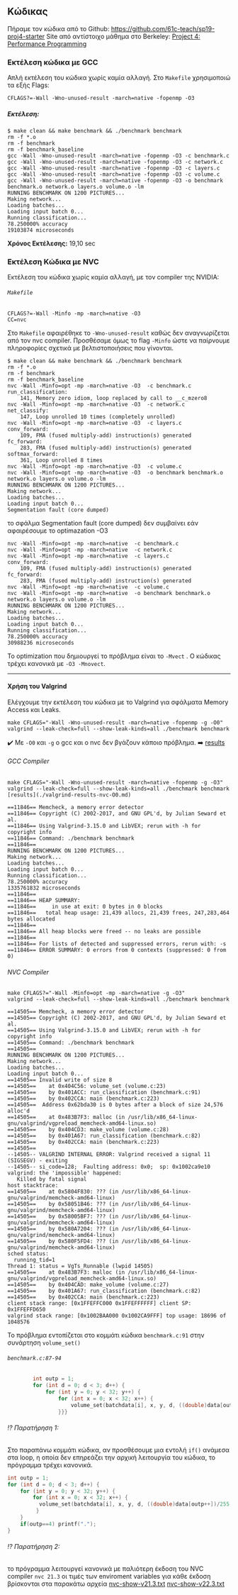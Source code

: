 ## Κώδικας
Πήραμε τον κώδικα από το Github: https://github.com/61c-teach/sp19-proj4-starter 
Site από αντίστοιχο μάθημα στο Berkeley: [Project 4: Performance Programming](https://inst.eecs.berkeley.edu/~cs61c/sp19/projects/proj4/) 
### Εκτέλεση κώδικα με GCC
Απλή εκτέλεση του κώδικα χωρίς καμία αλλαγή.
Στο `Makefile` χρησιμοποιώ τα εξής Flags:
```
CFLAGS?=-Wall -Wno-unused-result -march=native -fopenmp -O3
```
##### Εκτέλεση: 
```
$ make clean && make benchmark && ./benchmark benchmark
rm -f *.o
rm -f benchmark
rm -f benchmark_baseline
gcc -Wall -Wno-unused-result -march=native -fopenmp -O3 -c benchmark.c
gcc -Wall -Wno-unused-result -march=native -fopenmp -O3 -c network.c
gcc -Wall -Wno-unused-result -march=native -fopenmp -O3 -c layers.c
gcc -Wall -Wno-unused-result -march=native -fopenmp -O3 -c volume.c
gcc -Wall -Wno-unused-result -march=native -fopenmp -O3 -o benchmark benchmark.o network.o layers.o volume.o -lm
RUNNING BENCHMARK ON 1200 PICTURES...
Making network...
Loading batches...
Loading input batch 0...
Running classification...
78.250000% accuracy
19103874 microseconds
```
**Χρόνος Εκτέλεσης:** 19,10 sec
### Εκτέλεση Κώδικα με NVC
Εκτέλεση του κώδικα χωρίς καμία αλλαγή, με τον compiler της NVIDIA:
###### `Makefile`
```
CFLAGS?=-Wall -Minfo -mp -march=native -O3 
CC=nvc
```
Στο `Makefile` αφαιρέθηκε το `-Wno-unused-result` καθώς δεν αναγνωρίζεται από τον nvc compiler. Προσθέσαμε όμως το flag `-Minfo` ώστε να παίρνουμε πληροφορίες σχετικά με βελτιστοποιήσεις που γίνονται.

```
$ make clean && make benchmark && ./benchmark benchmark
rm -f *.o
rm -f benchmark
rm -f benchmark_baseline
nvc -Wall -Minfo=opt -mp -march=native -O3  -c benchmark.c
run_classification:
    141, Memory zero idiom, loop replaced by call to __c_mzero8
nvc -Wall -Minfo=opt -mp -march=native -O3  -c network.c
net_classify:
    147, Loop unrolled 10 times (completely unrolled)
nvc -Wall -Minfo=opt -mp -march=native -O3  -c layers.c
conv_forward:
    109, FMA (fused multiply-add) instruction(s) generated
fc_forward:
    283, FMA (fused multiply-add) instruction(s) generated
softmax_forward:
    361, Loop unrolled 8 times
nvc -Wall -Minfo=opt -mp -march=native -O3  -c volume.c
nvc -Wall -Minfo=opt -mp -march=native -O3  -o benchmark benchmark.o network.o layers.o volume.o -lm
RUNNING BENCHMARK ON 1200 PICTURES...
Making network...
Loading batches...
Loading input batch 0...
Segmentation fault (core dumped)
```
το σφάλμα Segmentation fault (core dumped) δεν συμβαίνει εάν αφαιρέσουμε το optimazation -O3
```
nvc -Wall -Minfo=opt -mp -march=native  -c benchmark.c
nvc -Wall -Minfo=opt -mp -march=native  -c network.c
nvc -Wall -Minfo=opt -mp -march=native  -c layers.c
conv_forward:
    109, FMA (fused multiply-add) instruction(s) generated
fc_forward:
    283, FMA (fused multiply-add) instruction(s) generated
nvc -Wall -Minfo=opt -mp -march=native  -c volume.c
nvc -Wall -Minfo=opt -mp -march=native  -o benchmark benchmark.o network.o layers.o volume.o -lm
RUNNING BENCHMARK ON 1200 PICTURES...
Making network...
Loading batches...
Loading input batch 0...
Running classification...
78.250000% accuracy
30988236 microseconds
```
Το optimization που δημιουργεί το πρόβλημα είναι το `-Mvect` . Ο κώδικας τρέχει κανονικά με `-O3 -Mnovect`.

---

#### Χρήση του Valgrind
Ελέγχουμε την εκτέλεση του κώδικα με το Valgrind για σφάλματα Memory Access και Leaks. 
```
make CFLAGS="-Wall -Wno-unused-result -march=native -fopenmp -g -O0"
valgrind --leak-check=full --show-leak-kinds=all ./benchmark benchmark
```
:heavy_check_mark: Με `-Ο0` και `-g` ο gcc και ο nvc δεν βγάζουν κάποιο πρόβλημα. :arrow_right: [results](./valgrind-results-nvc-O0.md)
###### GCC Compiler
```
make CFLAGS="-Wall -Wno-unused-result -march=native -fopenmp -g -O3"
valgrind --leak-check=full --show-leak-kinds=all ./benchmark benchmark [results](./valgrind-results-nvc-O0.md)
```
```
==11846== Memcheck, a memory error detector
==11846== Copyright (C) 2002-2017, and GNU GPL'd, by Julian Seward et al.
==11846== Using Valgrind-3.15.0 and LibVEX; rerun with -h for copyright info
==11846== Command: ./benchmark benchmark
==11846== 
RUNNING BENCHMARK ON 1200 PICTURES...
Making network...
Loading batches...
Loading input batch 0...
Running classification...
78.250000% accuracy
1335761832 microseconds
==11846== 
==11846== HEAP SUMMARY:
==11846==     in use at exit: 0 bytes in 0 blocks
==11846==   total heap usage: 21,439 allocs, 21,439 frees, 247,283,464 bytes allocated
==11846== 
==11846== All heap blocks were freed -- no leaks are possible
==11846== 
==11846== For lists of detected and suppressed errors, rerun with: -s
==11846== ERROR SUMMARY: 0 errors from 0 contexts (suppressed: 0 from 0)
```
###### NVC Compiler
```
make CFLAGS?="-Wall -Minfo=opt -mp -march=native -g -O3"
valgrind --leak-check=full --show-leak-kinds=all ./benchmark benchmark
```
```
==14505== Memcheck, a memory error detector
==14505== Copyright (C) 2002-2017, and GNU GPL'd, by Julian Seward et al.
==14505== Using Valgrind-3.15.0 and LibVEX; rerun with -h for copyright info
==14505== Command: ./benchmark benchmark
==14505== 
RUNNING BENCHMARK ON 1200 PICTURES...
Making network...
Loading batches...
Loading input batch 0...
==14505== Invalid write of size 8
==14505==    at 0x404C56: volume_set (volume.c:23)
==14505==    by 0x401ACC: run_classification (benchmark.c:91)
==14505==    by 0x402CCA: main (benchmark.c:223)
==14505==  Address 0x62bda30 is 0 bytes after a block of size 24,576 alloc'd
==14505==    at 0x483B7F3: malloc (in /usr/lib/x86_64-linux-gnu/valgrind/vgpreload_memcheck-amd64-linux.so)
==14505==    by 0x404CD3: make_volume (volume.c:28)
==14505==    by 0x401A67: run_classification (benchmark.c:82)
==14505==    by 0x402CCA: main (benchmark.c:223)
==14505== 
--14505-- VALGRIND INTERNAL ERROR: Valgrind received a signal 11 (SIGSEGV) - exiting
--14505-- si_code=128;  Faulting address: 0x0;  sp: 0x1002ca9e10
valgrind: the 'impossible' happened:
   Killed by fatal signal
host stacktrace:
==14505==    at 0x5804F830: ??? (in /usr/lib/x86_64-linux-gnu/valgrind/memcheck-amd64-linux)
==14505==    by 0x58051B46: ??? (in /usr/lib/x86_64-linux-gnu/valgrind/memcheck-amd64-linux)
==14505==    by 0x58005BF7: ??? (in /usr/lib/x86_64-linux-gnu/valgrind/memcheck-amd64-linux)
==14505==    by 0x580A7204: ??? (in /usr/lib/x86_64-linux-gnu/valgrind/memcheck-amd64-linux)
==14505==    by 0x580F5FD4: ??? (in /usr/lib/x86_64-linux-gnu/valgrind/memcheck-amd64-linux)
sched status:
  running_tid=1
Thread 1: status = VgTs_Runnable (lwpid 14505)
==14505==    at 0x483B7F3: malloc (in /usr/lib/x86_64-linux-gnu/valgrind/vgpreload_memcheck-amd64-linux.so)
==14505==    by 0x404CAD: make_volume (volume.c:27)
==14505==    by 0x401A67: run_classification (benchmark.c:82)
==14505==    by 0x402CCA: main (benchmark.c:223)
client stack range: [0x1FFEFFC000 0x1FFEFFFFFF] client SP: 0x1FFEFFD650
valgrind stack range: [0x1002BAA000 0x1002CA9FFF] top usage: 18696 of 1048576
```
Το πρόβλημα εντοπίζεται στο κομμάτι κώδικα `benchmark.c:91` στην συνάρτηση `volume_set()`
###### `benchmark.c:87-94`
```c
        int outp = 1;
        for (int d = 0; d < 3; d++) {
            for (int y = 0; y < 32; y++) {
                for (int x = 0; x < 32; x++) {
                    volume_set(batchdata[i], x, y, d, ((double)data[outp++])/255.0-0.5);
                }}}
```
###### :interrobang: Παρατήρηση 1:
Στο παραπάνω κομμάτι κώδικα, αν προσθέσουμε μια εντολή `if()` ανάμεσα στα loop, η οποία δεν επηρεάζει την αρχική λειτουργία του κώδικα, το πρόγραμμα τρέχει κανονικά.
```c
int outp = 1;
for (int d = 0; d < 3; d++) {
    for (int y = 0; y < 32; y++) {
        for (int x = 0; x < 32; x++) {
          volume_set(batchdata[i], x, y, d, ((double)data[outp++])/255.0-0.5);
         }
    }
    if(outp==4) printf(".");
}
```
###### :interrobang: Παρατήρηση 2:
το πρόγραμμα λειτουργεί κανονικά με παλιότερη έκδοση του NVC compiler `nvc 21.3`
οι τιμές των enviroment variables για κάθε έκδοση βρίσκονται στα παρακάτω αρχεία
[nvc-show-v21.3.txt](./exports/nvc-show-v21.3.txt) 
[nvc-show-v22.3.txt](./exports/nvc-show-v22.3.txt) 
